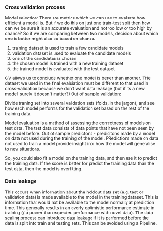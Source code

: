 ### Cross validation process
Model selection:  There are metrics which we can use to evaluate how efficient a model is. But if we do this on just one train-test split then how can we be sure it is an accurate evaluation and not too low or too high by chance? So if we are comparing between two models, decision about which one is better might also be based on chance. 

1. training dataset is used to train a few candidate models
2.  validation dataset is used to evaluate the candidate models
3. one of the candidates is chosen
4. the chosen model is trained with a new training dataset
5. the trained model is evaluated with the test dataset

CV allows us to conclude whether one model is better than another. 
THe dataset we used in the final evaluiation must be different to that used in cross-validation because we don't want data leakage (but if its a new model, surely it doesn't matter?)
Out of sample validation: 


Divide traning set into several validation sets (folds, in the jargon), and see how each model performs for the validation set based on the rest of the training data.

Model evaluation is a method of assessing the correctness of models on test data. The test data consists of data points that have not been seen by the model before.
Out of sample predictons - predicitons made by a model on data not used during the training of the model. 
PRedictions made on data not used to train a model provide insight into how the model will generalise to new situations. 

So, you could also fit a model on the training data, and then use it to predict the training data. If the score is better for predict the training data than the test data, then the model is overfitting. 

### Data leakage
This occurs when information about the holdout data set (e.g. test or validation data) is made available to the model in the training dataset. This is information that would not be available to the model normally at prediction time. This generally results in  an overly optimistic performance estimate in training (/ a poorer than expected performance with novel data). The data scaling process can introduce data leakage if it is performed before the data is split into train and testing sets. This can be avoided using a Pipeline. 

